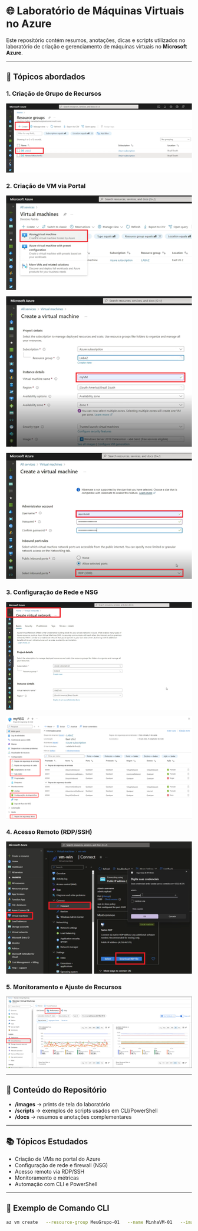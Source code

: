 # 🌐 Laboratório de Máquinas Virtuais no Azure

Este repositório contém resumos, anotações, dicas e scripts utilizados no laboratório de criação e gerenciamento de máquinas virtuais no **Microsoft Azure**.

---

## 📌 Tópicos abordados

### 1. Criação de Grupo de Recursos
![Criação de Grupo de Recursos](images/criacao-grupo-recursos.png)


### 2. Criação de VM via Portal

![Criação de VM via Portal](images/Create_VM-AZ-01.png)

![Criação de VM via Portal](images/Create_VM-AZ-02.png)

![Criação de VM via Portal](images/Create_VM-AZ-03.png)

### 3. Configuração de Rede e NSG

![Configuração de Rede](images/configuracao-rede.png)

![Configuração de NSG](images/configuracao-nsg.png)

### 4. Acesso Remoto (RDP/SSH)
![Acesso Remoto](images/acesso-remoto.png)

### 5. Monitoramento e Ajuste de Recursos
![Monitoramento e Ajuste](images/monitoramento-ajuste.png)

---

## 📘 Conteúdo do Repositório

- **/images** → prints de tela do laboratório  
- **/scripts** → exemplos de scripts usados em CLI/PowerShell  
- **/docs** → resumos e anotações complementares  

---

## 📚 Tópicos Estudados

- Criação de VMs no portal do Azure
- Configuração de rede e firewall (NSG)
- Acesso remoto via RDP/SSH
- Monitoramento e métricas
- Automação com CLI e PowerShell

---

## 🔎 Exemplo de Comando CLI

```bash
az vm create   --resource-group MeuGrupo-01   --name MinhaVM-01   --image UbuntuLTS   --admin-username azureuser   --generate-ssh-keys
```

